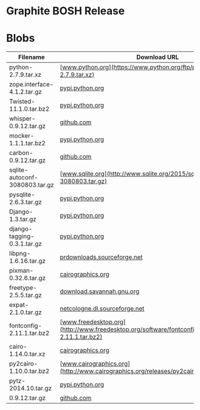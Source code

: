 # Graphite BOSH Release

# Blobs

| Filename | Download URL | MD5 |
| -------- | ------------ | --- |
| python-2.7.9.tar.xz | [www.python.org](https://www.python.org/ftp/python/2.7.9/Python-2.7.9.tar.xz) | 38d530f7efc373d64a8fb1637e3baaa7 |
| zope.interface-4.1.2.tar.gz | [pypi.python.org](https://pypi.python.org/packages/source/z/zope.interface/zope.interface-4.1.2.tar.gz) | 04298faeaa70b4f3b23fa2ae8987262c |
| Twisted-11.1.0.tar.bz2 | [pypi.python.org](https://pypi.python.org/packages/source/T/Twisted/Twisted-11.1.0.tar.bz2) | 972f3497e6e19318c741bf2900ffe31c |
| whisper-0.9.12.tar.gz | [github.com](https://github.com/graphite-project/whisper/archive/0.9.12.tar.gz) | fcaa34d128d13278ba1b8e23443e0871 |
| mocker-1.1.1.tar.bz2 | [pypi.python.org](https://pypi.python.org/packages/source/m/mocker/mocker-1.1.1.tar.bz2) | 0bd9f83268e16aef2130fa89e2a4839f |
| carbon-0.9.12.tar.gz | [github.com](https://github.com/graphite-project/carbon/archive/0.9.12.tar.gz) | 674c7376be70b07a90eecf013dad6600 |
| sqlite-autoconf-3080803.tar.gz | [www.sqlite.org](http://www.sqlite.org/2015/sqlite-autoconf-3080803.tar.gz) | 51272e875879ee893e51070b07c33888 |
| pysqlite-2.6.3.tar.gz | [pypi.python.org](https://pypi.python.org/packages/source/p/pysqlite/pysqlite-2.6.3.tar.gz) | 7ff1cedee74646b50117acff87aa1cfa |
| Django-1.3.tar.gz | [pypi.python.org](https://pypi.python.org/packages/source/D/Django/Django-1.3.tar.gz) | 1b8f76e91c27564708649671f329551f |
| django-tagging-0.3.1.tar.gz | [pypi.python.org](https://pypi.python.org/packages/source/d/django-tagging/django-tagging-0.3.1.tar.gz) | a0855f2b044db15f3f8a025fa1016ddf |
| libpng-1.6.16.tar.gz | [prdownloads.sourceforge.net](http://prdownloads.sourceforge.net/libpng/libpng-1.6.16.tar.gz?download) | 1a4ad377919ab15b54f6cb6a3ae2622d |
| pixman-0.32.6.tar.gz | [cairographics.org](http://cairographics.org/releases/pixman-0.32.6.tar.gz) | 3a30859719a41bd0f5cccffbfefdd4c2 |
| freetype-2.5.5.tar.gz | [download.savannah.gnu.org](http://download.savannah.gnu.org/releases/freetype/freetype-2.5.5.tar.gz) | 7448edfbd40c7aa5088684b0a3edb2b8 |
| expat-2.1.0.tar.gz | [netcologne.dl.sourceforge.net](http://netcologne.dl.sourceforge.net/project/expat/expat/2.1.0/expat-2.1.0.tar.gz) | dd7dab7a5fea97d2a6a43f511449b7cd |
| fontconfig-2.11.1.tar.bz2 | [www.freedesktop.org](http://www.freedesktop.org/software/fontconfig/release/fontconfig-2.11.1.tar.bz2) | 824d000eb737af6e16c826dd3b2d6c90 |
| cairo-1.14.0.tar.xz | [cairographics.org](http://cairographics.org/releases/cairo-1.14.0.tar.xz) | fc3a5edeba703f906f2241b394f0cced |
| py2cairo-1.10.0.tar.bz2 | [www.cairographics.org](http://www.cairographics.org/releases/py2cairo-1.10.0.tar.bz2) | 20337132c4ab06c1146ad384d55372c5 |
| pytz-2014.10.tar.gz | [pypi.python.org](https://pypi.python.org/packages/source/p/pytz/pytz-2014.10.tar.gz) | eb1cb941a20c5b751352c52486aa1dd7 |
| 0.9.12.tar.gz | [github.com](https://github.com/graphite-project/graphite-web/archive/0.9.12.tar.gz) | c09f19fc0076cbadec64039f161bafc0 |
